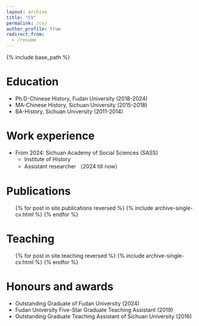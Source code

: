 ```yaml
---
layout: archive
title: "CV"
permalink: /cv/
author_profile: true
redirect_from:
  - /resume
---
```


{% include base_path %}

Education
======
* Ph.D-Chinese History, Fudan University (2018-2024)
* MA-Chinese History, Sichuan University (2015-2018)
* BA-History, Sichuan University (2011-2014)

Work experience
======
* From 2024: Sichuan Academy of Social Sciences (SASS)
  * Institute of History
  * Assistant researcher （2024 till now）

Publications
======
  <ul>{% for post in site.publications reversed %}
    {% include archive-single-cv.html %}
  {% endfor %}</ul>
  
  
Teaching
======
  <ul>{% for post in site.teaching reversed %}
    {% include archive-single-cv.html %}
  {% endfor %}</ul>
  
Honours and awards
======
* Outstanding Graduate of Fudan University (2024)
* Fudan University Five-Star Graduate Teaching Assistant (2019)
* Outstanding Graduate Teaching Assistant of Sichuan University (2016)
